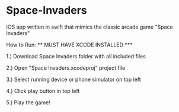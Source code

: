 # Space-Invaders
IOS app written in swift that mimics the classic arcade game "Space Invaders"

How to Run: ** MUST HAVE XCODE INSTALLED ***

1.) Download Space Invaders folder with all included files

2.) Open "Space Invaders.xcodeproj" project file 

3.) Select running device or phone simulator on top left

4.) Click play button in top left 

5.) Play the game!
